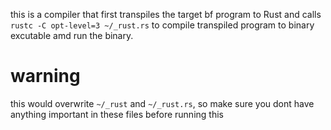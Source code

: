 this is a compiler that first transpiles the target bf program to Rust and calls `rustc -C opt-level=3 ~/_rust.rs` to compile transpiled program to binary excutable amd run the binary.

# warning

this would overwrite `~/_rust` and `~/_rust.rs`, so make sure you dont have anything important in these files before running this
